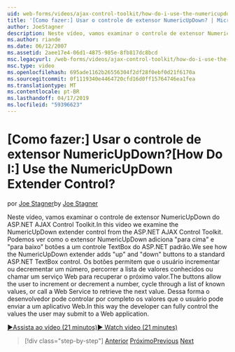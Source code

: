 ```yaml
---
uid: web-forms/videos/ajax-control-toolkit/how-do-i-use-the-numericupdown-extender-control
title: '[Como fazer:] Usar o controle de extensor NumericUpDown? | Microsoft Docs'
author: JoeStagner
description: Neste vídeo, vamos examinar o controle de extensor NumericUpDown do ASP.NET AJAX Control Toolkit. Vamos ver como o extensor NumericUpDown adiciona 'backup' e 'Desativado'...
ms.author: riande
ms.date: 06/12/2007
ms.assetid: 2aee17e4-06d1-4875-985e-8fb817dc8bcd
msc.legacyurl: /web-forms/videos/ajax-control-toolkit/how-do-i-use-the-numericupdown-extender-control
msc.type: video
ms.openlocfilehash: 695ade1162b26556304f2df28f0ebf0d21f6170a
ms.sourcegitcommit: 0f1119340e4464720cfd16d0ff15764746ea1fea
ms.translationtype: MT
ms.contentlocale: pt-BR
ms.lasthandoff: 04/17/2019
ms.locfileid: "59396623"
---
```

# <a name="how-do-i-use-the-numericupdown-extender-control"></a><span data-ttu-id="80092-105">[Como fazer:] Usar o controle de extensor NumericUpDown?</span><span class="sxs-lookup"><span data-stu-id="80092-105">[How Do I:] Use the NumericUpDown Extender Control?</span></span>

<span data-ttu-id="80092-106">por [Joe Stagner](https://github.com/JoeStagner)</span><span class="sxs-lookup"><span data-stu-id="80092-106">by [Joe Stagner](https://github.com/JoeStagner)</span></span>

<span data-ttu-id="80092-107">Neste vídeo, vamos examinar o controle de extensor NumericUpDown do ASP.NET AJAX Control Toolkit.</span><span class="sxs-lookup"><span data-stu-id="80092-107">In this video we examine the NumericUpDown extender control from the ASP.NET AJAX Control Toolkit.</span></span> <span data-ttu-id="80092-108">Podemos ver como o extensor NumericUpDown adiciona "para cima" e "para baixo" botões a um controle TextBox do ASP.NET padrão.</span><span class="sxs-lookup"><span data-stu-id="80092-108">We see how the NumericUpDown extender adds "up" and "down" buttons to a standard ASP.NET TextBox control.</span></span> <span data-ttu-id="80092-109">Os botões permitem que o usuário incrementar ou decrementar um número, percorrer a lista de valores conhecidos ou chamar um serviço Web para recuperar o próximo valor.</span><span class="sxs-lookup"><span data-stu-id="80092-109">The buttons allow the user to increment or decrement a number, cycle through a list of known values, or call a Web Service to retrieve the next value.</span></span> <span data-ttu-id="80092-110">Dessa forma o desenvolvedor pode controlar por completo os valores que o usuário pode enviar a um aplicativo Web.</span><span class="sxs-lookup"><span data-stu-id="80092-110">In this way the developer can fully control the values the user may submit to a Web application.</span></span>

[<span data-ttu-id="80092-111">&#9654;Assista ao vídeo (21 minutos)</span><span class="sxs-lookup"><span data-stu-id="80092-111">&#9654; Watch video (21 minutes)</span></span>](https://channel9.msdn.com/Blogs/ASP-NET-Site-Videos/how-do-i-use-the-numericupdown-extender-control)

> [!div class="step-by-step"]
> <span data-ttu-id="80092-112">[Anterior](how-do-i-use-the-pagingbulletedlist-extender-control.md)
> [Próximo](how-do-i-use-the-aspnet-ajax-validatorcallout-extender.md)</span><span class="sxs-lookup"><span data-stu-id="80092-112">[Previous](how-do-i-use-the-pagingbulletedlist-extender-control.md)
[Next](how-do-i-use-the-aspnet-ajax-validatorcallout-extender.md)</span></span>
